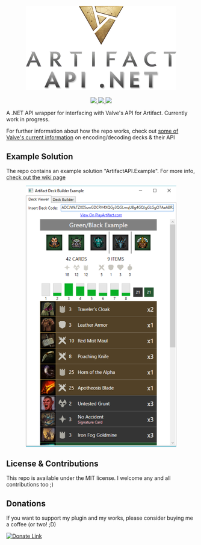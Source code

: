 <p align="center">
  <a href="">
    <img width=400 src="/docs/assets/images/artifactapiNETLogo.png">
  </a>
  
  <br/>
  <br/>

  <a href="https://twitter.com/_JShepherd">
    <img src="https://img.shields.io/badge/twitter-__JShepherd-blue.svg?style=flat-square.svg"/>
  </a>
  <a href="https://github.com/JoshLmao/ArtifactAPI.NET/wiki">
    <img src="https://img.shields.io/badge/documentation-wip-darkred.svg?style=flat-square.svg"/>
  </a>
  <a href="https://github.com/JoshLmao/ArtifactAPI.NET/releases">
    <img src="https://img.shields.io/badge/release-v0.1.01-brightgreen.svg?style=flat-square.svg"/>
  </a>
</p>

A .NET API wrapper for interfacing with Valve's API for Artifact. Currently work in progress.

For further information about how the repo works, check out [some of Valve's current information](https://github.com/ValveSoftware/ArtifactDeckCode/blob/master/README.md) on encoding/decoding decks & their API

## Example Solution

The repo contains an example solution "ArtifactAPI.Example". For more info, [check out the wiki page](https://github.com/JoshLmao/ArtifactAPI.NET/wiki/ArtifactAPI-Example)

<p align="center">
  <img width=400 src="/docs/assets/images/deckViewerImg.png">
</p>

## License & Contributions

This repo is available under the MIT license. I welcome any and all contributions too ;)

## Donations

If you want to support my plugin and my works, please consider buying me a coffee (or two! ;D)

[![Donate Link](https://www.paypalobjects.com/en_US/i/btn/btn_donateCC_LG.gif)](https://paypal.me/ijoshlmao)

